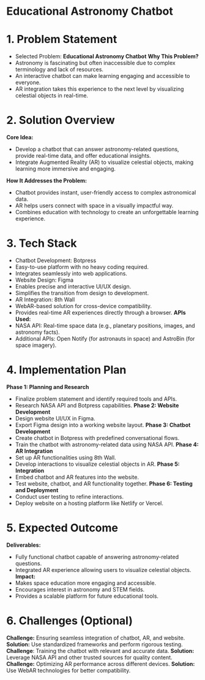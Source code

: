 # Educational Astronomy Chatbot
# 1. Problem Statement
- Selected Problem: **Educational Astronomy Chatbot**
**Why This Problem?**
-   Astronomy is fascinating but often inaccessible due to complex terminology and lack of resources.
-   An interactive chatbot can make learning engaging and accessible to everyone.
-   AR integration takes this experience to the next level by visualizing celestial objects in real-time.

# 2. Solution Overview
**Core Idea:**
- Develop a chatbot that can answer astronomy-related questions, provide real-time data, and offer educational insights.
- Integrate Augmented Reality (AR) to visualize celestial objects, making learning more immersive and engaging.

**How It Addresses the Problem:**
- Chatbot provides instant, user-friendly access to complex astronomical data.
- AR helps users connect with space in a visually impactful way.
- Combines education with technology to create an unforgettable learning experience.

# 3. Tech Stack
- Chatbot Development: Botpress
- Easy-to-use platform with no heavy coding required.
- Integrates seamlessly into web applications.
- Website Design: Figma
- Enables precise and interactive UI/UX design.
- Simplifies the transition from design to development.
- AR Integration: 8th Wall
- WebAR-based solution for cross-device compatibility.
- Provides real-time AR experiences directly through a browser.
**APIs Used:**
- NASA API: Real-time space data (e.g., planetary positions, images, and astronomy facts).
- Additional APIs: Open Notify (for astronauts in space) and AstroBin (for space imagery).

# 4. Implementation Plan
**Phase 1: Planning and Research**
- Finalize problem statement and identify required tools and APIs.
- Research NASA API and Botpress capabilities.
**Phase 2: Website Development**
- Design website UI/UX in Figma.
- Export Figma design into a working website layout.
**Phase 3: Chatbot Development**
- Create chatbot in Botpress with predefined conversational flows.
- Train the chatbot with astronomy-related data using NASA API.
**Phase 4: AR Integration**
- Set up AR functionalities using 8th Wall.
- Develop interactions to visualize celestial objects in AR.
**Phase 5: Integration**
- Embed chatbot and AR features into the website.
- Test website, chatbot, and AR functionality together.
**Phase 6: Testing and Deployment**
- Conduct user testing to refine interactions.
- Deploy website on a hosting platform like Netlify or Vercel.

# 5. Expected Outcome
**Deliverables:**
- Fully functional chatbot capable of answering astronomy-related questions.
- Integrated AR experience allowing users to visualize celestial objects.
**Impact:**
- Makes space education more engaging and accessible.
- Encourages interest in astronomy and STEM fields.
- Provides a scalable platform for future educational tools.

# 6. Challenges (Optional)
**Challenge:** Ensuring seamless integration of chatbot, AR, and website.
**Solution:** Use standardized frameworks and perform rigorous testing.
**Challenge**: Training the chatbot with relevant and accurate data.
**Solution:** Leverage NASA API and other trusted sources for quality content.
**Challenge:** Optimizing AR performance across different devices.
**Solution:** Use WebAR technologies for better compatibility.
